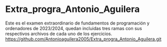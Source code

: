 # Extra_progra_Antonio_Aguilera
Este es el examen extraordinario de fundamentos de programación y ordenadores de 2023/2024, quedan incluidas tres ramas con sus respectivos archivos de cada uno de los ejercicios.
https://github.com/Antonioaguilera2005/Extra_progra_Antonio_Aguilera.git
